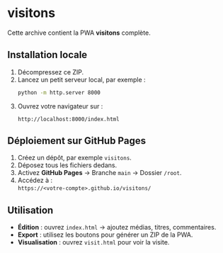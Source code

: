 # visitons

Cette archive contient la PWA **visitons** complète.

## Installation locale
1. Décompressez ce ZIP.
2. Lancez un petit serveur local, par exemple :
   ```bash
   python -m http.server 8000
   ```
3. Ouvrez votre navigateur sur :
   ```
   http://localhost:8000/index.html
   ```

## Déploiement sur GitHub Pages
1. Créez un dépôt, par exemple `visitons`.
2. Déposez tous les fichiers dedans.
3. Activez **GitHub Pages** → Branche `main` → Dossier `/root`.
4. Accédez à :  
   `https://<votre-compte>.github.io/visitons/`

## Utilisation
- **Édition** : ouvrez `index.html` → ajoutez médias, titres, commentaires.
- **Export** : utilisez les boutons pour générer un ZIP de la PWA.
- **Visualisation** : ouvrez `visit.html` pour voir la visite.